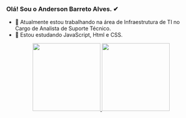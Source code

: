 ### Olá! Sou o Anderson Barreto Alves. ✔


- 🔭 Atualmente estou trabalhando na área de Infraestrutura de TI no Cargo de Analista de Suporte Técnico.
- 🌱 Estou estudando JavaScript, Html e CSS.

<div align="center">
  <a href="https://github.com/andersonbarretoalves">
  <img height="180em" src="https://github-readme-stats.vercel.app/api?username=andersonbarretoalves&show_icons=true&theme=merko&include_all_commits=true&count_private=true"/>
  <img height="180em" src="https://github-readme-stats.vercel.app/api/top-langs/?username=andersonbarretoalves&layout=compact&langs_count=7&theme=merko"/>
</div>
